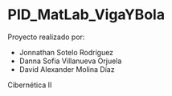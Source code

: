 # PID_MatLab_VigaYBola

Proyecto realizado por:
- Jonnathan Sotelo Rodríguez  
- Danna Sofia Villanueva Orjuela  
- David Alexander Molina Díaz

Cibernética II 
